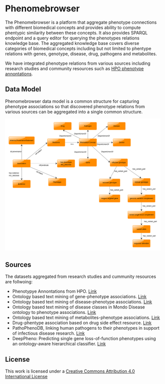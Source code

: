 # Phenomebrowser

The Phenomebrowser is a platform that aggregate phenotype connections with different biomedical concepts and provides ability to compute phentypic similarity between these concepts. It also provides SPARQL endpoint and a query editor for querying the phenotypes relations knowledge base. The aggregated knowledge base covers diverse categories of biomedical concepts including but not limited to phentype relations with genes, genotype, disease, drug, pathogens and metabolites.

We have integrated phenotype relations from various sources including research studies and community resources such as [HPO phenotype annontations](https://hpo.jax.org/app/download/annotation).

## Data Model

Phenomebrowser data model is a common structure for capturing phenotype associations so that discovered phenotype relations from various sources can be aggregated into a single common structure.

![Data Model](doc/data-model.png)

## Sources
The datasets aggregated from research studies and cummunity resources are follwoing:

- Phenotypye Annontations from HPO. [Link](https://pubmed.ncbi.nlm.nih.gov/30476213)
- Ontology based text mining of gene-phenotype associations. [Link](https://pubmed.ncbi.nlm.nih.gov/30809638)
- Ontology based text mining of disease-phenotype associations. [Link](https://pubmed.ncbi.nlm.nih.gov/30809638)
- Ontology based text mining of disease classes in Mondo Disease ontology to phenotype associations. [Link](https://pubmed.ncbi.nlm.nih.gov/30809638)
- Ontology based text mining of metabolites-phenotype associations. [Link](https://pubmed.ncbi.nlm.nih.gov/30809638)
- Drug-phentype association based on drug side effect resource. [Link](https://pubmed.ncbi.nlm.nih.gov/20087340)
- PathoPhenoDB, linking human pathogens to their phenotypes in support of infectious disease research. [Link](https://pubmed.ncbi.nlm.nih.gov/31160594)
- DeepPheno: Predicting single gene loss-of-function phenotypes using an ontology-aware hierarchical classifier. [Link](https://www.biorxiv.org/content/10.1101/839332v2)

## License 
This work is licensed under a [Creative Commons Attribution 4.0 International License](http://creativecommons.org/licenses/by/4.0/)
